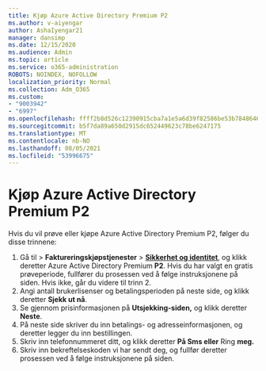 ```yaml
---
title: Kjøp Azure Active Directory Premium P2
ms.author: v-aiyengar
author: AshaIyengar21
manager: dansimp
ms.date: 12/15/2020
ms.audience: Admin
ms.topic: article
ms.service: o365-administration
ROBOTS: NOINDEX, NOFOLLOW
localization_priority: Normal
ms.collection: Adm_O365
ms.custom:
- "9003942"
- "6997"
ms.openlocfilehash: ffff2b8d526c12390915cba7a1e5a6d39f82586be53b7848646bd8ab8f17a426
ms.sourcegitcommit: b5f7da89a650d2915dc652449623c78be6247175
ms.translationtype: MT
ms.contentlocale: nb-NO
ms.lasthandoff: 08/05/2021
ms.locfileid: "53996675"
---
```

# <a name="buy-azure-active-directory-premium-p2"></a>Kjøp Azure Active Directory Premium P2

Hvis du vil prøve eller kjøpe Azure Active Directory Premium P2, følger du disse trinnene:

1. Gå til  >  **Faktureringskjøpstjenester**  >  [**Sikkerhet og identitet**](https://go.microsoft.com/fwlink/?linkid=2131946), og klikk deretter Azure Active Directory Premium **P2**.
Hvis du har valgt en gratis prøveperiode, fullfører du prosessen ved å følge instruksjonene på siden. Hvis ikke, går du videre til trinn 2.
1. Angi antall brukerlisenser og betalingsperioden på neste side, og klikk deretter **Sjekk ut nå**.
1. Se gjennom prisinformasjonen på **Utsjekking-siden,** og klikk deretter **Neste**.
1. På neste side skriver du inn betalings- og adresseinformasjonen, og deretter legger du inn bestillingen.
1. Skriv inn telefonnummeret ditt, og klikk deretter **På Sms eller** Ring **meg.**
1. Skriv inn bekreftelseskoden vi har sendt deg, og fullfør deretter prosessen ved å følge instruksjonene på siden.
